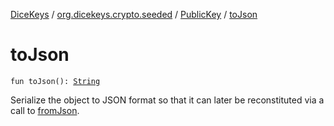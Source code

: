 [DiceKeys](../../index.md) / [org.dicekeys.crypto.seeded](../index.md) / [PublicKey](index.md) / [toJson](./to-json.md)

# toJson

`fun toJson(): `[`String`](https://kotlinlang.org/api/latest/jvm/stdlib/kotlin/-string/index.html)

Serialize the object to JSON format so that it can later be
reconstituted via a call to [fromJson](from-json.md).

